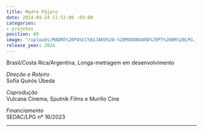 ```yaml
---
title: Madre Pájaro
date: 2024-04-24 11:51:00 -03:00
categories:
- projetos
position: 69
image: "/uploads/MADRE%20PA%CC%81JARO%20-%20MOODBOARD%20PT%20BR%20LPG.jpg"
release_year: 2024
---
```


Brasil/Costa Rica/Argentina, Longa-metragem em desenvolvimento

*Direção e Roteiro*\
Sofía Quirós Úbeda

*Coprodução*\
Vulcana Cinema, Sputnik Films e Murillo Cine

*Financiamento*\
SEDAC/LPG nº 16/2023

---